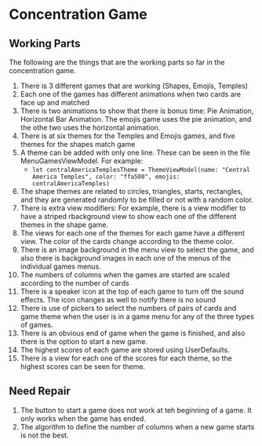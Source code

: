 #  Concentration Game

## Working Parts
The following are the things that are the working parts so far in the concentration game.
1. There is 3 different games that are working (Shapes, Emojis, Temples)
2. Each one of the games has different animations when two cards are face up and matched
3. There is two animations to show that there is bonus time: Pie Animation, Horizontal Bar Animation. The emojis game uses the pie animation, and the 
othe two uses the horizontal animation.
4. There is at six themes for the Temples and Emojis games, and five themes for the shapes match game
5. A theme can be added with only one line. These can be seen in the file MenuGamesViewModel. For example: 
    * `let centralAmericaTemplesTheme = ThemeViewModel(name: "Central America Temples", color: "ffa500", emojis: centralAmericaTemples)`
6. The shape themes are related to circles, triangles, starts, rectangles, and they are generated randomly to be filled or not with a random color.
7. There is extra view modifiers: For example, there is a view modifier to have a striped rbackground view to show each one of the different themes in the shape game.
8. The views for each one of the themes for each game have a different view. The color of the cards change according to the theme color.
9. There is an image background in the menu view to select the game, and also there is background images in each one of the menus of the individual games menus.
10. The numbers of columns when the games are started are scaled according to the number of cards
11. There is a speaker icon at the top of each game to turn off the sound effects. The icon changes as well to notify there is no sound
12. There is use of pickers to select the numbers of pairs of cards and game theme when the user is in a game menu for any of the three types of games.
13. There is an obvious  end of game when the game is finished, and also there is the option to start a new game.
14. The highest scores of each game are stored using UserDefaults.
15. There is a view for each one of the scores for each theme, so the highest scores can be seen for theme.

## Need Repair
1. The button to start a game does not work at teh beginning of a game. It only works when the game has ended.
2. The algorithm to define the number of columns when a new game starts is not the best.
